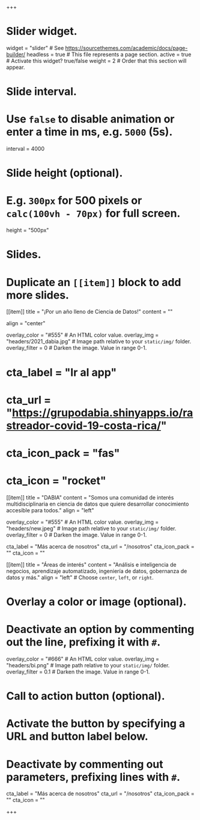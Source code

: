+++
# Slider widget.
widget = "slider"  # See https://sourcethemes.com/academic/docs/page-builder/
headless = true  # This file represents a page section.
active = true  # Activate this widget? true/false
weight = 2  # Order that this section will appear.

# Slide interval.
# Use `false` to disable animation or enter a time in ms, e.g. `5000` (5s).
interval = 4000

# Slide height (optional).
# E.g. `300px` for 500 pixels or `calc(100vh - 70px)` for full screen.
height = "500px"

# Slides.
# Duplicate an `[[item]]` block to add more slides.


[[item]]
  title = "¡Por un año lleno de Ciencia de Datos!"
  content = ""
  
  align = "center"

  overlay_color = "#555"  # An HTML color value.
  overlay_img = "headers/2021_dabia.jpg"  # Image path relative to your `static/img/` folder.
  overlay_filter = 0  # Darken the image. Value in range 0-1.
  
  # cta_label = "Ir al app"
  # cta_url = "https://grupodabia.shinyapps.io/rastreador-covid-19-costa-rica/"
  # cta_icon_pack = "fas"
  # cta_icon = "rocket"


[[item]]
  title = "DABIA"
  content = "Somos una comunidad de interés multidisciplinaria en ciencia de datos que quiere desarrollar conocimiento accesible para todos."
  align = "left"

  overlay_color = "#555"  # An HTML color value.
  overlay_img = "headers/new.jpeg"  # Image path relative to your `static/img/` folder.
  overlay_filter = 0  # Darken the image. Value in range 0-1.
  
  cta_label = "Más acerca de nosotros"
  cta_url = "/nosotros"
  cta_icon_pack = ""
  cta_icon = ""



[[item]]
  title = "Áreas de interés"
  content = "Análisis e inteligencia de negocios, aprendizaje automatizado, ingeniería de datos, gobernanza de datos y más."
  align = "left"  # Choose `center`, `left`, or `right`.

  # Overlay a color or image (optional).
  #   Deactivate an option by commenting out the line, prefixing it with `#`.
  overlay_color = "#666"  # An HTML color value.
  overlay_img = "headers/bi.png"  # Image path relative to your `static/img/` folder.
  overlay_filter = 0.1  # Darken the image. Value in range 0-1.

  # Call to action button (optional).
  #   Activate the button by specifying a URL and button label below.
  #   Deactivate by commenting out parameters, prefixing lines with `#`.
  cta_label = "Más acerca de nosotros"
  cta_url = "/nosotros"
  cta_icon_pack = ""
  cta_icon = ""


+++
